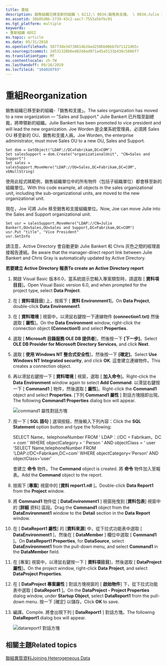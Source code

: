 ```yaml
---
title: 重組
description: 銷售組織已移至新的組織 \ 8212;\ 0034;銷售與支援。 \ 0034;Julie Bankert 已升階至副總裁，將帶領新的組織。
ms.assetid: 38b05d0b-2739-43c2-aac7-7555a5bfbc91
ms.tgt_platform: multiple
keywords:
- 重新組織 ADSI
ms.topic: article
ms.date: 05/31/2018
ms.openlocfilehash: 587f3de34738814b34ad250bb00bb7b71121d65c
ms.sourcegitcommit: 2d531328b6ed82d4ad971a45a5131b430c5866f7
ms.translationtype: MT
ms.contentlocale: zh-TW
ms.lasthandoff: 09/16/2019
ms.locfileid: "104020793"
---
```

# <a name="reorganization"></a><span data-ttu-id="16ed9-105">重組</span><span class="sxs-lookup"><span data-stu-id="16ed9-105">Reorganization</span></span>

<span data-ttu-id="16ed9-106">銷售組織已移至新的組織-「銷售和支援」。</span><span class="sxs-lookup"><span data-stu-id="16ed9-106">The sales organization has moved to a new organization — "Sales and Support."</span></span> <span data-ttu-id="16ed9-107">Julie Bankert 已升階至副總裁，將帶領新的組織。</span><span class="sxs-lookup"><span data-stu-id="16ed9-107">Julie Bankert has been promoted to vice president and will lead the new organization.</span></span> <span data-ttu-id="16ed9-108">Joe Worden 是企業系統管理員，必須將 Sales OU 移至新的 OU、銷售和支援人員。</span><span class="sxs-lookup"><span data-stu-id="16ed9-108">Joe Worden, the enterprise administrator, must move Sales OU to a new OU, Sales and Support.</span></span>


```VB
Set dom = GetObject("LDAP://DC=Fabrikam,DC=COM")
Set salesSupport = dom.Create("organizationalUnit", "CN=Sales and Support")
Set sales = salesSupport.MoveHere("LDAP://OU=Sales,DC=Fabrikam,DC=COM", vbNullString)
```



<span data-ttu-id="16ed9-109">使用此程式碼範例，銷售組織單位中的所有物件（包括子組織單位）都會移至新的組織單位。</span><span class="sxs-lookup"><span data-stu-id="16ed9-109">With this code example, all objects in the sales organizational unit, including the sub-organizational units, are moved to the new organizational unit.</span></span>

<span data-ttu-id="16ed9-110">現在，Joe 可將 Julie 移至銷售和支援組織單位。</span><span class="sxs-lookup"><span data-stu-id="16ed9-110">Now, Joe can move Julie into the Sales and Support organizational unit.</span></span>


```VB
Set usr = salesSupport.MoveHere("LDAP://CN=Julie Bankert,OU=Sales,OU=Sales and Support,DC=Fabrikam,DC=COM")
usr.Put "title", "Vice President"
usr.SetInfo
```



<span data-ttu-id="16ed9-111">請注意，Active Directory 會自動更新 Julie Bankert 和 Chris 灰色之間的經理直接報告連結。</span><span class="sxs-lookup"><span data-stu-id="16ed9-111">Be aware that the manager-direct report link between Julie Bankert and Chris Gray is automatically updated by Active Directory.</span></span>

<span data-ttu-id="16ed9-112">**若要建立 Active Directory 報表**</span><span class="sxs-lookup"><span data-stu-id="16ed9-112">**To create an Active Directory report**</span></span>

1.  <span data-ttu-id="16ed9-113">開啟 Visual Basic 版本6.0，當系統提示您輸入專案類型時，請選取 [ **資料項目目**]。</span><span class="sxs-lookup"><span data-stu-id="16ed9-113">Open Visual Basic version 6.0, and when prompted for the project type, select **Data Project**.</span></span>
2.  <span data-ttu-id="16ed9-114">在 [ **資料項目目**] 上，按兩下 [ **資料 Environment1**]。</span><span class="sxs-lookup"><span data-stu-id="16ed9-114">On **Data Project**, double-click **Data Environment1**.</span></span>
3.  <span data-ttu-id="16ed9-115">在 [ **資料環境** ] 視窗中，以滑鼠右鍵按一下連線物件 **(connection1.txt)** 然後選取 [ **屬性**]。</span><span class="sxs-lookup"><span data-stu-id="16ed9-115">On the **Data Environment** window, right-click the connection object **(Connection1)** and select **Properties**.</span></span>
4.  <span data-ttu-id="16ed9-116">選取 [ **Microsoft 目錄服務 OLE DB 提供者**]，然後按一下 **[下一步]**。</span><span class="sxs-lookup"><span data-stu-id="16ed9-116">Select **OLE DB Provider for Microsoft Directory Services**, and click **Next**.</span></span>
5.  <span data-ttu-id="16ed9-117">選取 [ **使用 Windows NT 整合式安全性**]，然後按一下 **[確定]**。</span><span class="sxs-lookup"><span data-stu-id="16ed9-117">Select **Use Windows NT Integrated security**, and click **OK**.</span></span> <span data-ttu-id="16ed9-118">這會建立連線物件。</span><span class="sxs-lookup"><span data-stu-id="16ed9-118">This creates a connection object.</span></span>
6.  <span data-ttu-id="16ed9-119">再以滑鼠右鍵按一下 [ **資料環境** ] 視窗，選取 [ **加入命令**]。</span><span class="sxs-lookup"><span data-stu-id="16ed9-119">Right-click the **Data Environment** window again to select **Add Command**.</span></span> <span data-ttu-id="16ed9-120">以滑鼠右鍵按一下 [ **Command1** ] 物件，然後選取 [ **屬性**]。</span><span class="sxs-lookup"><span data-stu-id="16ed9-120">Right-click the **Command1** object and select **Properties**.</span></span> <span data-ttu-id="16ed9-121">[下列 **Command1 屬性** ] 對話方塊隨即出現。</span><span class="sxs-lookup"><span data-stu-id="16ed9-121">The following **Command1 Properties** dialog box will appear.</span></span>

    ![command1 屬性對話方塊](images/adadsi3.png)

7.  <span data-ttu-id="16ed9-123">按一下 [ **SQL 語句** ] 選項按鈕，然後輸入下列內容：</span><span class="sxs-lookup"><span data-stu-id="16ed9-123">Click the **SQL Statement** option button and type the following:</span></span>

    <span data-ttu-id="16ed9-124">SELECT Name，telephoneNumber FROM ' LDAP：//DC = Fabrikam，DC = com ' WHERE objectCategory = ' Person ' AND objectClass = ' user '</span><span class="sxs-lookup"><span data-stu-id="16ed9-124">SELECT Name,telephoneNumber FROM 'LDAP://DC=Fabrikam,DC=com' WHERE objectCategory='Person' AND objectClass='user'</span></span>

    <span data-ttu-id="16ed9-125">會建立 **命令** 物件。</span><span class="sxs-lookup"><span data-stu-id="16ed9-125">The **Command** object is created.</span></span> <span data-ttu-id="16ed9-126">將 **命令** 物件加入至報表。</span><span class="sxs-lookup"><span data-stu-id="16ed9-126">Add the **Command** object to the report.</span></span>

8.  <span data-ttu-id="16ed9-127">按兩下 [**專案**] 視窗中的 [**資料 report1.rdl** ]。</span><span class="sxs-lookup"><span data-stu-id="16ed9-127">Double-click **Data Report1** from the **Project** window.</span></span>
9.  <span data-ttu-id="16ed9-128">將 **Command1** 物件從 [ **DataEnvironment1** ] 視窗拖曳到 [**資料包表**] 視窗中的 [**詳細** 資料] 區段。</span><span class="sxs-lookup"><span data-stu-id="16ed9-128">Drag the **Command1** object from the **DataEnvironment1** window to the **Detail** section in the **Data Report** window.</span></span>
10. <span data-ttu-id="16ed9-129">在 [ **DataReport1 屬性**] 的 [**資料來源**] 中，從下拉式功能表中選取 [ **DataEnvironment1** ]，然後在 [ **DataMember** ] 欄位中選取 [ **Command1** ]。</span><span class="sxs-lookup"><span data-stu-id="16ed9-129">On **DataReport1 Properties**, for **DataSource**, select **DataEnvironment1** from the pull-down menu, and select **Command1** in the **DataMember** field.</span></span>
11. <span data-ttu-id="16ed9-130">在 [專案] 視窗中，以滑鼠右鍵按一下 [ **資料項目目**]，然後選取 [ **DataProject 屬性**]。</span><span class="sxs-lookup"><span data-stu-id="16ed9-130">On the project window, right-click **Data Project**, and select **DataProject Properties**.</span></span>
12. <span data-ttu-id="16ed9-131">在 [ **DataProject 專案屬性** ] 對話方塊視窗的 [ **啟始物件**] 下，從下拉式功能表中選取 [ **DataReport1** ]。</span><span class="sxs-lookup"><span data-stu-id="16ed9-131">On the **DataProject - Project Properties** dialog window, under **Startup Object**, select **DataReport1** from the pull-down menu.</span></span> <span data-ttu-id="16ed9-132">按一下 [確定]  以儲存。</span><span class="sxs-lookup"><span data-stu-id="16ed9-132">Click **OK** to save.</span></span>
13. <span data-ttu-id="16ed9-133">編譯。</span><span class="sxs-lookup"><span data-stu-id="16ed9-133">Compile.</span></span> <span data-ttu-id="16ed9-134">將會出現下列 [ **DataReport1** ] 對話方塊。</span><span class="sxs-lookup"><span data-stu-id="16ed9-134">The following **DataReport1** dialog box will appear.</span></span>

    ![datareport1 對話方塊](images/adadsi4.png)

## <a name="related-topics"></a><span data-ttu-id="16ed9-136">相關主題</span><span class="sxs-lookup"><span data-stu-id="16ed9-136">Related topics</span></span>

<dl> <dt>

[<span data-ttu-id="16ed9-137">聯結異質資料</span><span class="sxs-lookup"><span data-stu-id="16ed9-137">Joining Heterogeneous Data</span></span>](joining-heterogeneous-data.md)
</dt> </dl>

 

 




